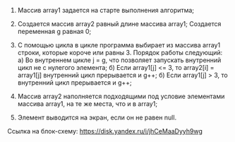 1. Массив array1 задается на старте выполнения алгоритма;
2. Создается массив array2 равный длине массива array1;
   Создается переменная g равная 0;


3. С помощью цикла в цикле программа выбирает из массива array1 строки, которые короче или равны 3.
   Порядок работы следующий:
    а) Во внутреннем цикле j = g, что позволяет запускать внутренний цикл не с нулегого элемента; 
    б) Если array1[j] <= 3, то array2[i] = array1[j] внутренний цикл прерывается и g++;
    б) Если array1[j] > 3, то внутренний цикл прерывается и g++;

4. Массив array2 наполняется подходящими под условие элементами массива array1, на те же места, что и в array1;

5. Элемент выводится на экран, если он не равен null.

Ссылка на блок-схему: https://disk.yandex.ru/i/jhCeMaaDyyh9wg
